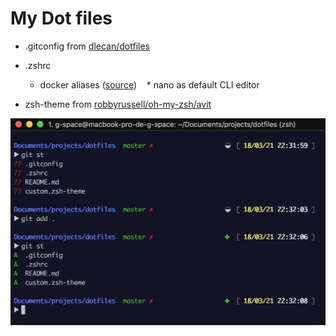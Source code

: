 # My Dot files

* .gitconfig from [dlecan/dotfiles](https://github.com/dlecan/dotfiles)

* .zshrc 
    * docker aliases ([source](https://gist.github.com/f3l1x/4c3bb59397d976ac83f0#shortcuts))
    * nano as default CLI editor

* zsh-theme from [robbyrussell/oh-my-zsh/avit](https://github.com/robbyrussell/oh-my-zsh/wiki/themes#avit)
    
![zsh-theme](images/zsh-theme.png)


